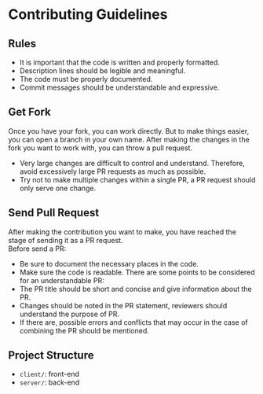 # Contributing Guidelines

## Rules
- It is important that the code is written and properly formatted.
- Description lines should be legible and meaningful.
- The code must be properly documented.
- Commit messages should be understandable and expressive.

## Get Fork
Once you have your fork, you can work directly. But to make things easier, you can open a branch in your own name. After making the changes in the fork you want to work with, you can throw a pull request.
- Very large changes are difficult to control and understand. Therefore, avoid excessively large PR requests as much as possible.
- Try not to make multiple changes within a single PR, a PR request should only serve one change.

## Send Pull Request
After making the contribution you want to make, you have reached the stage of sending it as a PR request.\
Before send a PR:
- Be sure to document the necessary places in the code.
- Make sure the code is readable.
There are some points to be considered for an understandable PR:
- The PR title should be short and concise and give information about the PR.
- Changes should be noted in the PR statement, reviewers should understand the purpose of PR.
- If there are, possible errors and conflicts that may occur in the case of combining the PR should be mentioned.

## Project Structure

- `client/`: front-end
- `server/`: back-end
